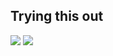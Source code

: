 ## Trying this out

<img src="https://render.githubusercontent.com/render/math?math=x_{1,2} = \frac{-b \pm \sqrt{b^2-4ac}}{2b}">
<img src="https://render.githubusercontent.com/render/math?math=y = ax + b">